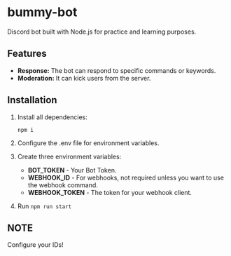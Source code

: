# bummy-bot

Discord bot built with Node.js for practice and learning purposes.

## Features

- **Response:** The bot can respond to specific commands or keywords.
- **Moderation:** It can kick users from the server.

## Installation

1) Install all dependencies:

    `npm i`

2) Configure the .env file for environment variables.

3) Create three environment variables:
    - **BOT_TOKEN** - Your Bot Token.
    - **WEBHOOK_ID** - For webhooks, not required unless you want to use the webhook command.
    - **WEBHOOK_TOKEN** - The token for your webhook client.
      
4) Run `npm run start`

## NOTE
Configure your IDs!